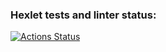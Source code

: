 ### Hexlet tests and linter status:
[![Actions Status](https://github.com/fireyorkUP/java-project-99/actions/workflows/hexlet-check.yml/badge.svg)](https://github.com/fireyorkUP/java-project-99/actions)